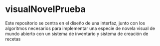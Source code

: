 # visualNovelPrueba
Este repositorio se centra en el diseño de una interfaz, junto con los algoritmos necesarios para implementar una especie de novela visual de mundo abierto con un sistema de inventario y sistema de creación de recetas
